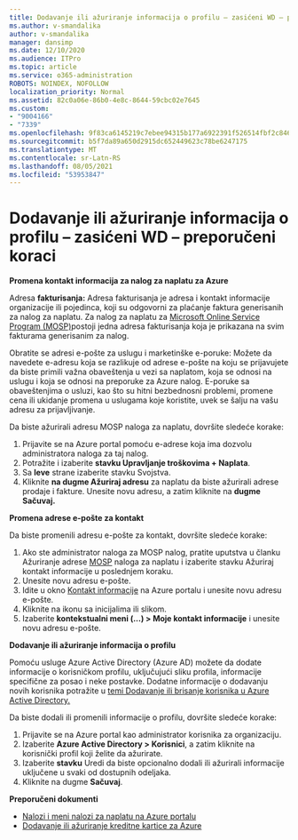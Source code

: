 ```yaml
---
title: Dodavanje ili ažuriranje informacija o profilu – zasićeni WD – preporučeni koraci
ms.author: v-smandalika
author: v-smandalika
manager: dansimp
ms.date: 12/10/2020
ms.audience: ITPro
ms.topic: article
ms.service: o365-administration
ROBOTS: NOINDEX, NOFOLLOW
localization_priority: Normal
ms.assetid: 82c0a06e-86b0-4e8c-8644-59cbc02e7645
ms.custom:
- "9004166"
- "7339"
ms.openlocfilehash: 9f83ca6145219c7ebee94315b177a6922391f526514fbf2c846f9a26a44228ba
ms.sourcegitcommit: b5f7da89a650d2915dc652449623c78be6247175
ms.translationtype: MT
ms.contentlocale: sr-Latn-RS
ms.lasthandoff: 08/05/2021
ms.locfileid: "53953847"
---
```

# <a name="add-or-update-profile-information---legacy-wd---recommended-steps"></a>Dodavanje ili ažuriranje informacija o profilu – zasićeni WD – preporučeni koraci

**Promena kontakt informacija za nalog za naplatu za Azure**

Adresa **fakturisanja:** Adresa fakturisanja je adresa i kontakt informacije organizacije ili pojedinca, koji su odgovorni za plaćanje faktura generisanih za nalog za naplatu. Za nalog za naplatu za [Microsoft Online Service Program (MOSP)](https://docs.microsoft.com/azure/cost-management-billing/manage/change-azure-account-profile#update-an-mosp-billing-account-address)postoji jedna adresa fakturisanja koja je prikazana na svim fakturama generisanim za nalog.

Obratite se adresi e-pošte [](https://docs.microsoft.com/azure/cost-management-billing/manage/change-azure-account-profile#change-your-contact-email-address) za uslugu i marketinške e-poruke: Možete da navedete e-adresu koja se razlikuje od adrese e-pošte na koju se prijavujete da biste primili važna obaveštenja u vezi sa naplatom, koja se odnosi na uslugu i koja se odnosi na preporuke za Azure nalog. E-poruke sa obaveštenjima o usluzi, kao što su hitni bezbednosni problemi, promene cena ili ukidanje promena u uslugama koje koristite, uvek se šalju na vašu adresu za prijavljivanje.

Da biste ažurirali adresu MOSP naloga za naplatu, dovršite sledeće korake:
1. Prijavite se na Azure portal pomoću e-adrese koja ima dozvolu administratora naloga za taj nalog.
2. Potražite i izaberite **stavku Upravljanje troškovima + Naplata**. 
3. Sa **leve** strane izaberite stavku Svojstva. 
4. Kliknite **na dugme Ažuriraj adresu** za naplatu da biste ažurirali adrese prodaje i fakture. Unesite novu adresu, a zatim kliknite na **dugme Sačuvaj.**

**Promena adrese e-pošte za kontakt** 

Da biste promenili adresu e-pošte za kontakt, dovršite sledeće korake:
1. Ako ste administrator naloga za MOSP nalog, pratite uputstva u članku  Ažuriranje adrese [MOSP](https://docs.microsoft.com/azure/cost-management-billing/manage/change-azure-account-profile#update-an-mosp-billing-account-address) naloga za naplatu i izaberite stavku Ažuriraj kontakt informacije u poslednjem koraku. 
2. Unesite novu adresu e-pošte. 
3. Idite u okno [Kontakt informacije](https://ms.portal.azure.com/) na Azure portalu i unesite novu adresu e-pošte. 
4. Kliknite na ikonu sa inicijalima ili slikom. 
5. Izaberite **kontekstualni meni (...) > Moje kontakt informacije** i unesite novu adresu e-pošte.

**Dodavanje ili ažuriranje informacija o profilu**

Pomoću usluge Azure Active Directory (Azure AD) možete da dodate informacije o korisničkom profilu, uključujući sliku profila, informacije specifične za posao i neke postavke. Dodatne informacije o dodavanju novih korisnika potražite u [temi Dodavanje ili brisanje korisnika u Azure Active Directory.](https://docs.microsoft.com/azure/active-directory/fundamentals/add-users-azure-active-directory)

Da biste dodali ili promenili informacije o profilu, dovršite sledeće korake:

1. Prijavite se na Azure portal kao administrator korisnika za organizaciju.
2. Izaberite **Azure Active Directory > Korisnici**, a zatim kliknite na korisnički profil koji želite da ažurirate. 
3. Izaberite **stavku** Uredi da biste opcionalno dodali ili ažurirali informacije uključene u svaki od dostupnih odeljaka. 
4. Kliknite na dugme **Sačuvaj**.

**Preporučeni dokumenti**

- [Nalozi i meni nalozi za naplatu na Azure portalu](https://docs.microsoft.com/azure/cost-management-billing/manage/view-all-accounts) 
- [Dodavanje ili ažuriranje kreditne kartice za Azure](https://docs.microsoft.com/azure/cost-management-billing/manage/change-credit-card)


